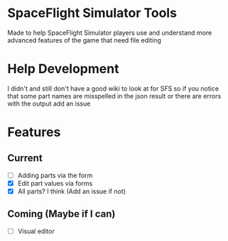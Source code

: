 # SpaceFlight Simulator Tools
 Made to help SpaceFlight Simulator players use and understand more advanced features of the game that need file editing


# Help Development
 I didn't and still don't have a good wiki to look at for SFS so if you notice that some part names are misspelled in the json result or there are errors with the output add an issue


# Features

## Current
- [ ] Adding parts via the form
- [x] Edit part values via forms  
- [x] All parts? I think (Add an issue if not)

## Coming (Maybe if I can)
- [ ] Visual editor
